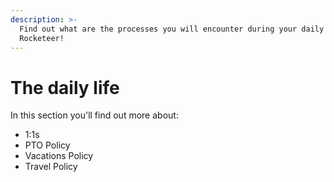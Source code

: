```yaml
---
description: >-
  Find out what are the processes you will encounter during your daily life as a
  Rocketeer!
---
```


# The daily life

In this section you'll find out more about:

* 1:1s
* PTO Policy
* Vacations Policy
* Travel Policy

